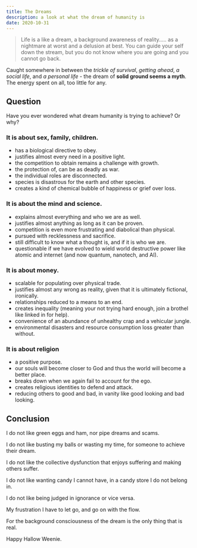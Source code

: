 ```yaml
---
title: The Dreams
description: a look at what the dream of humanity is
date: 2020-10-31
---
```


>  Life is a like a dream, a background awareness of reality.…. as a nightmare at worst and a delusion at best.  You can guide your self down the stream, but you do not know where you are going and you cannot go back.

Caught somewhere in between the *trickle of survival*, *getting ahead*, *a social life*, and *a personal life* - the dream of **solid ground seems a myth**.  The energy spent on all, too little for any.


## Question

Have you ever wondered what dream humanity is trying to achieve?  Or why?

### It is about sex, family, children. 

- has a biological directive to obey.
- justifies almost every need in a positive light.
- the competition to obtain remains a challenge with growth.
- the protection of, can be as deadly as war.
- the individual roles are disconnected.
- species is disastrous for the earth and other species.
- creates a kind of chemical bubble of happiness or grief over loss.

### It is about the mind and science.

- explains almost everything and who we are as well.
- justifies almost anything as long as it can be proven.
- competition is even more frustrating and diabolical than physical.
- pursued with recklessness and sacrifice.
- still difficult to know what a thought is, and if it is who we are.
- questionable if we have evolved to wield world destructive power like atomic and internet (and now quantum, nanotech, and AI).

### It is about money.

- scalable for populating over physical trade.
- justifies almost any wrong as reality, given that it is ultimately fictional, ironically.
- relationships reduced to a means to an end.
- creates inequality (meaning your not trying hard enough, join a brothel like linked in for help).
- convenience of an abundance of unhealthy crap and a vehicular jungle.
- environmental disasters and resource consumption loss greater than without.

### It is about religion

- a positive purpose.
- our souls will become closer to God and thus the world will become a better place.
- breaks down when we again fail to account for the ego.
- creates religious identities to defend and attack.
- reducing others to good and bad, in vanity like good looking and bad looking.

## Conclusion

I do not like green eggs and ham, nor pipe dreams and scams.

I do not like busting my balls or wasting my time, for someone to achieve their dream.

I do not like the collective dysfunction that enjoys suffering and making others suffer.

I do not like wanting candy I cannot have, in a candy store I do not belong in.

I do not like being judged in ignorance or vice versa.

My frustration I have to let go, and go on with the flow.

For the background consciousness of the dream is the only thing that is real.

Happy Hallow Weenie.
